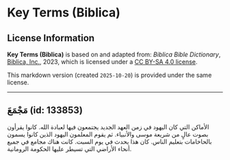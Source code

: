 # Key Terms (Biblica)

## License Information

**Key Terms (Biblica)** is based on and adapted from: _Biblica Bible Dictionary_, [Biblica, Inc.](https://www.biblica.com/), 2023, which is licensed under a [CC BY-SA 4.0 license](https://creativecommons.org/licenses/by-sa/4.0/legalcode.en).

This markdown version (created `2025-10-20`) is provided under the same license.



--------------------------------

## مَجْمَعَ (id: 133853)

الأماكن التي كان اليهود في زمن العهد الجديد يجتمعون فيها لعبادة الله. كانوا يقرأون بصوت عالٍ من شريعة موسى والأنبياء. ثم يقوم المعلمون اليهود الذين كانوا يسمون بالحاخامات بتعليم الناس. كان هذا يحدث في يوم السبت. كانت هناك مجامع في جميع أنحاء الأراضي التي تسيطر عليها الحكومة الرومانية.



